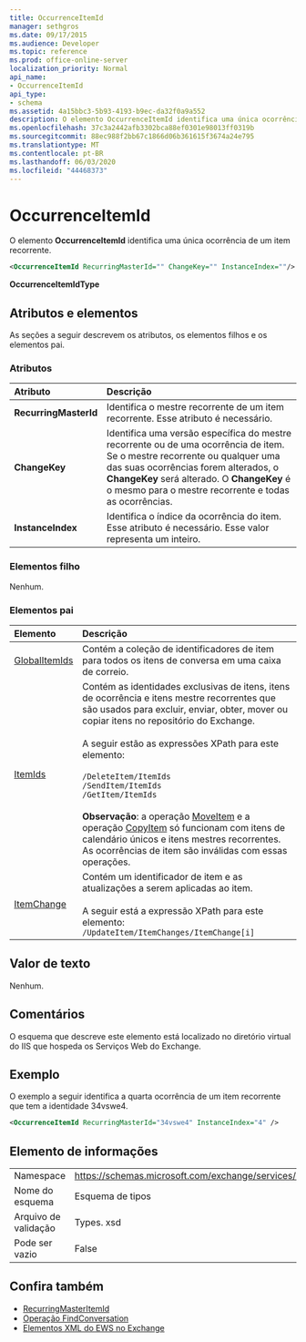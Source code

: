 ```yaml
---
title: OccurrenceItemId
manager: sethgros
ms.date: 09/17/2015
ms.audience: Developer
ms.topic: reference
ms.prod: office-online-server
localization_priority: Normal
api_name:
- OccurrenceItemId
api_type:
- schema
ms.assetid: 4a15bbc3-5b93-4193-b9ec-da32f0a9a552
description: O elemento OccurrenceItemId identifica uma única ocorrência de um item recorrente.
ms.openlocfilehash: 37c3a2442afb3302bca88ef0301e98013ff0319b
ms.sourcegitcommit: 88ec988f2bb67c1866d06b361615f3674a24e795
ms.translationtype: MT
ms.contentlocale: pt-BR
ms.lasthandoff: 06/03/2020
ms.locfileid: "44468373"
---
```

# <a name="occurrenceitemid"></a>OccurrenceItemId

O elemento **OccurrenceItemId** identifica uma única ocorrência de um item recorrente. 
  
```XML
<OccurrenceItemId RecurringMasterId="" ChangeKey="" InstanceIndex=""/>
```

**OccurrenceItemIdType**

## <a name="attributes-and-elements"></a>Atributos e elementos

As seções a seguir descrevem os atributos, os elementos filhos e os elementos pai.
  
### <a name="attributes"></a>Atributos

|**Atributo**|**Descrição**|
|:-----|:-----|
|**RecurringMasterId** <br/> |Identifica o mestre recorrente de um item recorrente. Esse atributo é necessário.  <br/> |
|**ChangeKey** <br/> |Identifica uma versão específica do mestre recorrente ou de uma ocorrência de item. Se o mestre recorrente ou qualquer uma das suas ocorrências forem alterados, o **ChangeKey** será alterado. O **ChangeKey** é o mesmo para o mestre recorrente e todas as ocorrências.  <br/> |
|**InstanceIndex** <br/> |Identifica o índice da ocorrência do item. Esse atributo é necessário. Esse valor representa um inteiro.  <br/> |
   
### <a name="child-elements"></a>Elementos filho

Nenhum.
  
### <a name="parent-elements"></a>Elementos pai

|**Elemento**|**Descrição**|
|:-----|:-----|
|[GlobalItemIds](globalitemids.md) <br/> |Contém a coleção de identificadores de item para todos os itens de conversa em uma caixa de correio.  <br/> |
|[ItemIds](itemids.md) <br/> | Contém as identidades exclusivas de itens, itens de ocorrência e itens mestre recorrentes que são usados para excluir, enviar, obter, mover ou copiar itens no repositório do Exchange. <br/><br/>A seguir estão as expressões XPath para este elemento: <br/><br/>  `/DeleteItem/ItemIds` <br/>  `/SendItem/ItemIds` <br/>  `/GetItem/ItemIds` <br/><br/>**Observação**: a operação [MoveItem](moveitem-operation.md) e a operação [CopyItem](copyitem-operation.md) só funcionam com itens de calendário únicos e itens mestres recorrentes. As ocorrências de item são inválidas com essas operações.           |
|[ItemChange](itemchange.md) <br/> |Contém um identificador de item e as atualizações a serem aplicadas ao item.<br/><br/> A seguir está a expressão XPath para este elemento:  <br/>  `/UpdateItem/ItemChanges/ItemChange[i]` <br/> |
   
## <a name="text-value"></a>Valor de texto

Nenhum.
  
## <a name="remarks"></a>Comentários

O esquema que descreve este elemento está localizado no diretório virtual do IIS que hospeda os Serviços Web do Exchange.
  
## <a name="example"></a>Exemplo

O exemplo a seguir identifica a quarta ocorrência de um item recorrente que tem a identidade 34vswe4.
  
```XML
<OccurrenceItemId RecurringMasterId="34vswe4" InstanceIndex="4" />
```

## <a name="element-information"></a>Elemento de informações

|||
|:-----|:-----|
|Namespace  <br/> |https://schemas.microsoft.com/exchange/services/2006/types  <br/> |
|Nome do esquema  <br/> |Esquema de tipos  <br/> |
|Arquivo de validação  <br/> |Types. xsd  <br/> |
|Pode ser vazio  <br/> |False  <br/> |
   
## <a name="see-also"></a>Confira também

- [RecurringMasterItemId](recurringmasteritemid.md)
- [Operação FindConversation](findconversation-operation.md)
- [Elementos XML do EWS no Exchange](ews-xml-elements-in-exchange.md)

